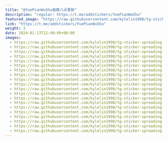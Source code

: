 ```yaml
---
title: "@YuePianWuShu每晚八点更新"
description: "regular: https://t.me/addstickers/YuePianWuShu"
featured_image: "https://raw.githubusercontent.com/kylelin1998/tg-sticker-spreading-worldwide-images/main/img/44645090-ebb0-4b4e-8be2-905d658655d5.jpg"
link: "https://t.me/addstickers/YuePianWuShu"
weight: 3
date: 2024-01-13T12:40:09+08:00
images:
  - https://raw.githubusercontent.com/kylelin1998/tg-sticker-spreading-worldwide-images/main/img/44645090-ebb0-4b4e-8be2-905d658655d5.jpg
  - https://raw.githubusercontent.com/kylelin1998/tg-sticker-spreading-worldwide-images/main/img/aab62c6a-149d-42ef-a3c4-655f71dabd01.jpg
  - https://raw.githubusercontent.com/kylelin1998/tg-sticker-spreading-worldwide-images/main/img/a4bfa4a2-71de-42dd-bb03-1b0c0a2dffed.jpg
  - https://raw.githubusercontent.com/kylelin1998/tg-sticker-spreading-worldwide-images/main/img/470f1f82-544a-40d1-8a80-ef1a1beeff1e.jpg
  - https://raw.githubusercontent.com/kylelin1998/tg-sticker-spreading-worldwide-images/main/img/f3f4fff2-d0ad-45f6-87a0-39acf028bc20.jpg
  - https://raw.githubusercontent.com/kylelin1998/tg-sticker-spreading-worldwide-images/main/img/998d2173-56a3-4650-a0ac-ebdd05b960fc.jpg
  - https://raw.githubusercontent.com/kylelin1998/tg-sticker-spreading-worldwide-images/main/img/6edfc671-3e92-4997-b8a1-0dd15253d007.jpg
  - https://raw.githubusercontent.com/kylelin1998/tg-sticker-spreading-worldwide-images/main/img/ead9d949-7ef3-4772-b1be-8f56ffdaf510.jpg
  - https://raw.githubusercontent.com/kylelin1998/tg-sticker-spreading-worldwide-images/main/img/cbc7e79c-93f8-4660-a45b-0dce12eafe02.jpg
  - https://raw.githubusercontent.com/kylelin1998/tg-sticker-spreading-worldwide-images/main/img/0ea1258d-b115-476d-be4a-5ce8cfaed285.jpg
  - https://raw.githubusercontent.com/kylelin1998/tg-sticker-spreading-worldwide-images/main/img/9604ba24-598a-4eaa-876b-6dabc8a423b4.jpg
  - https://raw.githubusercontent.com/kylelin1998/tg-sticker-spreading-worldwide-images/main/img/9275b6c3-e3ff-4bba-95d6-670ecf258998.jpg
  - https://raw.githubusercontent.com/kylelin1998/tg-sticker-spreading-worldwide-images/main/img/25b6f406-1fca-4fc2-ac1e-fa2f94815faf.jpg
  - https://raw.githubusercontent.com/kylelin1998/tg-sticker-spreading-worldwide-images/main/img/8400329c-cb7a-4ca6-8280-107a54f19dbf.jpg
  - https://raw.githubusercontent.com/kylelin1998/tg-sticker-spreading-worldwide-images/main/img/8ed27968-ef0d-436c-b6d4-59e6f36aa5c5.jpg
  - https://raw.githubusercontent.com/kylelin1998/tg-sticker-spreading-worldwide-images/main/img/be33da13-d0bc-459b-8c6d-9ce41368e79b.jpg
  - https://raw.githubusercontent.com/kylelin1998/tg-sticker-spreading-worldwide-images/main/img/f34c1d0a-b658-4484-9fca-9f222c9254e6.jpg
  - https://raw.githubusercontent.com/kylelin1998/tg-sticker-spreading-worldwide-images/main/img/8711bbc3-ac4d-4894-a6ab-437560d00b49.jpg
  - https://raw.githubusercontent.com/kylelin1998/tg-sticker-spreading-worldwide-images/main/img/7e0463e3-8c76-458a-a573-d4d8ae09089f.jpg
  - https://raw.githubusercontent.com/kylelin1998/tg-sticker-spreading-worldwide-images/main/img/c8e21c48-cc5c-4291-875d-1d13946f7c96.jpg
---
```

